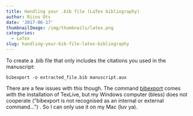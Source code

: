 ```yaml
---
title: Handling your .bib file (LaTex bibliography)
author: Riinu Ots
date: '2017-06-17'
thumbnailImage: /img/thumbnails/latex.png
categories:
  - LaTex
slug: handling-your-bib-file-latex-bibliography
---
```


To create a .bib file that only includes the citations you used in the manuscript:

`bibexport -o extracted_file.bib manuscript.aux`

There are a few issues with this though. The command [bibexport](https://www.ctan.org/pkg/bibexport) comes with the installation of TexLive, but my Windows computer (bless) does not cooperate ("bibexport is not recognised as an internal or external command...") . So I can only use it on my Mac (luv ya).
